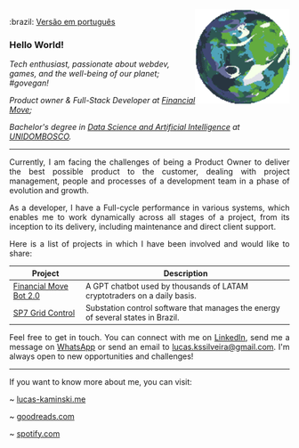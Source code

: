 <a href="https://deep-fold.itch.io/pixel-planet-generator">
  <img align="right" src="./img/planet.gif" width="170px" height="170px" alt="Planet generated by the Pixel Planet Generator"/>
</a>

<p>
    :brazil: <a href="./README.portuguese.md">Versão em português</a>
</p>

### Hello World!

<p>
<em>
Tech enthusiast, passionate about webdev, games, and the well-being of our planet; #govegan!
</em>
</p>

<p>
<em>
Product owner & Full-Stack Developer at <a href="https://financialmove.com.br/">Financial Move</a>;
</em>
</p>

<p>
<em>
Bachelor's degree in <a href="https://unidombosco.edu.br/cursos/ead/ciencia-de-dados-e-inteligencia-artificial/">Data Science and Artificial Intelligence</a> at <a href="https://unidombosco.edu.br/">UNIDOMBOSCO</a>.
</em>
</p>

---

<p align="justify">
Currently, I am facing the challenges of being a Product Owner to deliver the best possible product to the customer, dealing with project management, people and processes of a development team in a phase of evolution and growth.
</p>

<p align="justify">
As a developer, I have a Full-cycle performance in various systems, which enables me to work dynamically across all stages of a project, from its inception to its delivery, including maintenance and direct client support.
</p>

<p align="justify">
Here is a list of projects in which I have been involved and would like to share:
</p>

| Project                                                                                                                    | Description                                                                      |
| -------------------------------------------------------------------------------------------------------------------------- | -------------------------------------------------------------------------------- |
| <a href="https://t.me/FinancialMoveBot">Financial Move Bot 2.0</a>                                                         | A GPT chatbot used by thousands of LATAM cryptotraders on a daily basis.         |
| <a href="https://www.siemens.com/global/en/products/energy/grid-software/operation/grid-control.html">SP7 Grid Control</a> | Substation control software that manages the energy of several states in Brazil. |

<p align="justify">
Feel free to get in touch. You can connect with me on <a href="https://www.linkedin.com/in/lucas-kaminski/">LinkedIn</a>, send me a message on <a href="https://api.whatsapp.com/send/?phone=5541998119091">WhatsApp</a> or send an email to <a href="mailto:lucas.kssilveira@gmail.com">lucas.kssilveira@gmail.com</a>. I'm always open to new opportunities and challenges!
</p>

---

<p align="justify">
If you want to know more about me, you can visit:

~ <a href="https://www.lucas-kaminski.me">lucas-kaminski.me</a>

~ <a href="https://www.goodreads.com/user/show/107870527-lucas-kaminski">goodreads.com</a>

~ <a href="https://open.spotify.com/user/12100191517">spotify.com</a>

</p>

